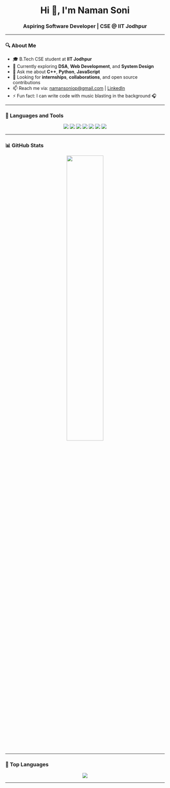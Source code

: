 <h1 align="center">Hi 👋, I'm Naman Soni</h1>
<h3 align="center">Aspiring Software Developer | CSE @ IIT Jodhpur</h3>

---

### 🔍 About Me

- 🎓 B.Tech CSE student at **IIT Jodhpur**
- 🌱 Currently exploring **DSA**, **Web Development**, and **System Design**
- 💬 Ask me about **C++**, **Python**, **JavaScript**
- 💼 Looking for **internships**, **collaborations**, and open source contributions
- 📫 Reach me via: namansoniop@gmail.com | [LinkedIn](www.linkedin.com/in/naman-soni-a46931290)
- ⚡ Fun fact: I can write code with music blasting in the background 🎧

---

### 🧰 Languages and Tools
<p align="center">
  <img src="https://img.shields.io/badge/C++-00599C?style=for-the-badge&logo=cplusplus&logoColor=white" />
  <img src="https://img.shields.io/badge/Python-3776AB?style=for-the-badge&logo=python&logoColor=white" />
  <img src="https://img.shields.io/badge/JavaScript-F7DF1E?style=for-the-badge&logo=javascript&logoColor=black" />
  <img src="https://img.shields.io/badge/Node.js-339933?style=for-the-badge&logo=node.js&logoColor=white" />
  <img src="https://img.shields.io/badge/React-20232A?style=for-the-badge&logo=react&logoColor=61DAFB" />
  <img src="https://img.shields.io/badge/MongoDB-4EA94B?style=for-the-badge&logo=mongodb&logoColor=white" />
  <img src="https://img.shields.io/badge/Git-F05032?style=for-the-badge&logo=git&logoColor=white" />
</p>

---

### 📊 GitHub Stats

<p align="center">
  <img src="https://github-readme-stats.vercel.app/api?username=namansoni02&show_icons=true&theme=tokyonight" width="48%" />
</p>

---

### 🧠 Top Languages

<p align="center">
  <img src="https://github-readme-stats.vercel.app/api/top-langs/?username=namansoni02&layout=compact&theme=tokyonight" />
</p>

---

<!--
namansoni02/namansoni02 is a ✨ special ✨ repository because its `README.md` (this file) appears on your GitHub profile.
-->
